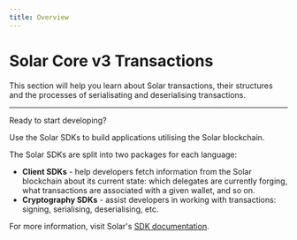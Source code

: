 ```yaml
---
title: Overview
---
```


# Solar Core v3 Transactions

This section will help you learn about Solar transactions, their structures and the processes of serialisating and deserialising transactions.

---

<div class="admonition tip">
    <p class="admonition-title">Ready to start developing?</p>
    <p>Use the Solar SDKs to build applications utilising the Solar blockchain.</p>
    <div class="admonition abstract">
        <p class="admonition-title">The Solar SDKs are split into two packages for each language:</p>
        <ul>
            <li>
                <b>Client SDKs</b> - help developers fetch information from the Solar blockchain about its current state: which delegates are currently forging, what transactions are associated with a given wallet, and so on.
            </li>
            <li>
                <b>Cryptography SDKs</b> - assist developers in working with transactions: signing, serialising, deserialising, etc.
            </li>
        </ul>
    </div>
    <div class="admonition info">
        <p class="admonition-title">For more information, visit Solar's <a href="/sdk/documentation">SDK documentation</a>.</p>
    </div>
</div>
